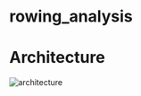 # rowing_analysis

# Architecture
![architecture](https://user-images.githubusercontent.com/88284521/210091222-290433fd-aed1-4e46-810e-d9cf38be885f.png)
